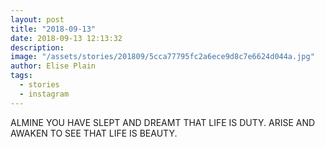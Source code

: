 ```yaml
---
layout: post
title: "2018-09-13"
date: 2018-09-13 12:13:32
description: 
image: "/assets/stories/201809/5cca77795fc2a6ece9d8c7e6624d044a.jpg"
author: Elise Plain
tags: 
  - stories
  - instagram
---
```


ALMINE YOU HAVE SLEPT AND DREAMT THAT LIFE IS DUTY. ARISE AND AWAKEN TO SEE THAT LIFE IS BEAUTY.
<p></p>
